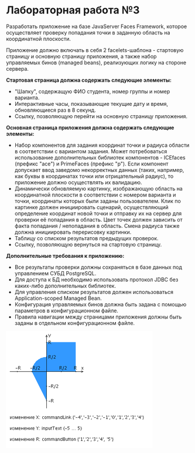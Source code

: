 # Лабораторная работа №3
Разработать приложение на базе JavaServer Faces Framework, которое осуществляет проверку попадания точки в заданную область на координатной плоскости.

Приложение должно включать в себя 2 facelets-шаблона - стартовую страницу и основную страницу приложения, а также набор управляемых бинов (managed beans), реализующих логику на стороне сервера.

**Стартовая страница должна содержать следующие элементы:**
 - "Шапку", содержащую ФИО студента, номер группы и номер варианта.
 - Интерактивные часы, показывающие текущие дату и время, обновляющиеся раз в 8 секунд.
 - Ссылку, позволяющую перейти на основную страницу приложения.

**Основная страница приложения должна содержать следующие элементы:**
 - Набор компонентов для задания координат точки и радиуса области в соответствии с вариантом задания. Может потребоваться использование дополнительных библиотек компонентов - ICEfaces (префикс "ace") и PrimeFaces (префикс "p"). Если компонент допускает ввод заведомо некорректных данных (таких, например, как буквы в координатах точки или отрицательный радиус), то приложение должно осуществлять их валидацию.
 - Динамически обновляемую картинку, изображающую область на координатной плоскости в соответствии с номером варианта и точки, координаты которых были заданы пользователем. Клик по картинке должен инициировать сценарий, осуществляющий определение координат новой точки и отправку их на сервер для проверки её попадания в область. Цвет точек должен зависить от факта попадания / непопадания в область. Смена радиуса также должна инициировать перерисовку картинки.
 - Таблицу со списком результатов предыдущих проверок.
 - Ссылку, позволяющую вернуться на стартовую страницу.
 
**Дополнительные требования к приложению:**
 - Все результаты проверки должны сохраняться в базе данных под управлением СУБД PostgreSQL.
 - Для доступа к БД необходимо использовать протокол JDBC без каких-либо дополнительных библиотек.
 - Для управления списком результатов должен использоваться Application-scoped Managed Bean.
 - Конфигурация управляемых бинов должна быть задана с помощью параметров в конфигурационном файле.
 - Правила навигации между страницами приложения должны быть заданы в отдельном конфигурационном файле.

![task1](image.png)
